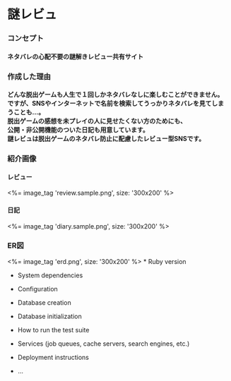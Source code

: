 <h1>謎レビュ</h1>

<h3>コンセプト</h3>
<h4>ネタバレの心配不要の謎解きレビュー共有サイト</h4>

<h3>作成した理由</h3>
<h4>
  どんな脱出ゲームも人生で１回しかネタバレなしに楽しむことができません。<br>
  ですが、SNSやインターネットで名前を検索してうっかりネタバレを見てしまうことも...。<br>
  脱出ゲームの感想を未プレイの人に見せたくない方のためにも、<br>
  公開・非公開機能のついた日記も用意しています。<br>
  謎レビュは脱出ゲームのネタバレ防止に配慮したレビュー型SNSです。<br>
</h4>

<h3>紹介画像</h3>
<h4>レビュー</h4>
<%= image_tag 'review.sample.png', size: '300x200' %>
<h4>日記</h4>
<%= image_tag 'diary.sample.png', size: '300x200' %>

<h3>ER図</h3>
<%= image_tag 'erd.png', size: '300x200' %>
* Ruby version

* System dependencies

* Configuration

* Database creation

* Database initialization

* How to run the test suite

* Services (job queues, cache servers, search engines, etc.)

* Deployment instructions

* ...
